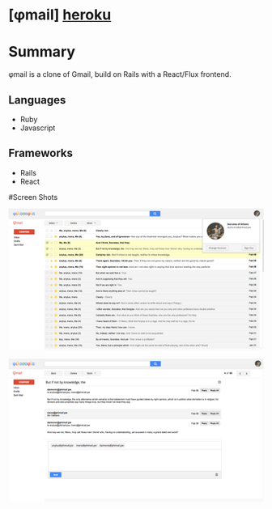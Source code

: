 # [φmail] [heroku]

[heroku]: http://phimail.pw

# Summary

φmail is a clone of Gmail, build on Rails with a React/Flux frontend. 

## Languages

- Ruby
- Javascript

## Frameworks

- Rails
- React

#Screen Shots

![Screen Shot 1](/screenshots/phimail_screen_1.png)

![Screen Shot 2](/screenshots/phimail_screen_2.png)

